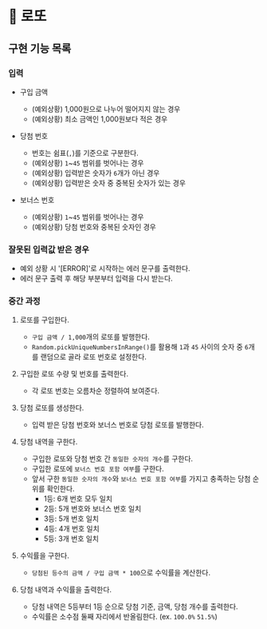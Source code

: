 # 🎊 로또

## 구현 기능 목록

### 입력

- 구입 금액

  - (예외상황) 1,000원으로 나누어 떨어지지 않는 경우
  - (예외상황) 최소 금액인 1,000원보다 적은 경우

- 당첨 번호

  - 번호는 쉼표(`,`)를 기준으로 구분한다.
  - (예외상황) `1`~`45` 범위를 벗어나는 경우
  - (예외상황) 입력받은 숫자가 `6`개가 아닌 경우
  - (예외상황) 입력받은 숫자 중 중복된 숫자가 있는 경우

- 보너스 번호

  - (예외상황) `1`~`45` 범위를 벗어나는 경우
  - (예외상황) 당첨 번호와 중복된 숫자인 경우

### 잘못된 입력값 받은 경우

- 예외 상황 시 '[ERROR]'로 시작하는 에러 문구를 출력한다.
- 에러 문구 출력 후 해당 부분부터 입력을 다시 받는다.

### 중간 과정

1. 로또를 구입한다.

   - `구입 금액 / 1,000`개의 로또를 발행한다.
   - `Random.pickUniqueNumbersInRange()`를 활용해 `1`과 `45` 사이의 숫자 중 `6`개를 랜덤으로 골라 로또 번호로 설정한다.

2. 구입한 로또 수량 및 번호를 출력한다.

   - 각 로또 번호는 오름차순 정렬하여 보여준다.

3. 당첨 로또를 생성한다.

   - 입력 받은 당첨 번호와 보너스 번호로 당첨 로또를 발행한다.

4. 당첨 내역을 구한다.

   - 구입한 로또와 당첨 번호 간 `동일한 숫자의 개수`를 구한다.
   - 구입한 로또에 `보너스 번호 포함 여부`를 구한다.
   - 앞서 구한 `동일한 숫자의 개수`와 `보너스 번호 포함 여부`를 가지고 충족하는 당첨 순위를 확인한다.
     - 1등: 6개 번호 모두 일치
     - 2등: 5개 번호와 보너스 번호 일치
     - 3등: 5개 번호 일치
     - 4등: 4개 번호 일치
     - 5등: 3개 번호 일치

5. 수익률을 구한다.

   - `당첨된 등수의 금액 / 구입 금액 * 100`으로 수익률을 계산한다.

6. 당첨 내역과 수익률을 출력한다.

   - 당첨 내역은 5등부터 1등 순으로 당첨 기준, 금액, 당첨 개수를 출력한다.
   - 수익률은 소수점 둘째 자리에서 반올림한다. (ex. `100.0%` `51.5%`)

